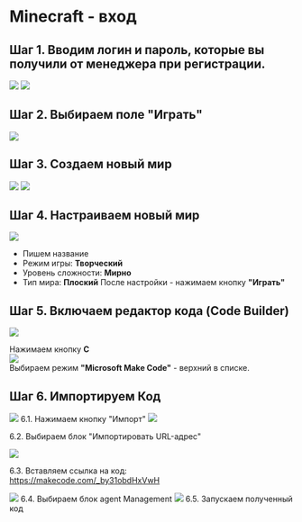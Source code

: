# Minecraft - вход
## Шаг 1. Вводим логин и пароль, которые вы получили от менеджера при регистрации.
<img src = "img/in.jpg">
<img src = "img/in1.jpg">

## Шаг 2. Выбираем поле "Играть"

<img src = "img/step1.jpg">

## Шаг 3. Создаем новый мир

<img src = "img/step2.jpg">  
<img src = "img/step3.jpg">

## Шаг 4. Настраиваем новый мир

<img src = "img/step4.jpg">

* Пишем название  
* Режим игры: **Творческий**
* Уровень сложности: **Мирно**
* Тип мира: **Плоский**
После настройки - нажимаем кнопку **"Играть"**

## Шаг 5. Включаем редактор кода (Code Builder)  

<img src = "img/step6.jpg">  

Нажимаем кнопку **C**  
<img src = "img/step61.jpg">  
Выбираем режим **"Microsoft Make Code"** - верхний в списке.  

## Шаг 6. Импортируем Код  
<img src = "img/step7.jpg">  
6.1. Нажимаем кнопку "Импорт"  

<img src = "img/step8.jpg">  

6.2. Выбираем блок "Импортировать URL-адрес"   

<img src = "img/step9.jpg">  

6.3. Вставляем ссылка на код:  
https://makecode.com/_by31obdHxVwH


<img src = "img/AgentStart.jpg">  
6.4. Выбираем блок agent Management

<img src = "img/step11.jpg">  
6.5. Запускаем полученный код

